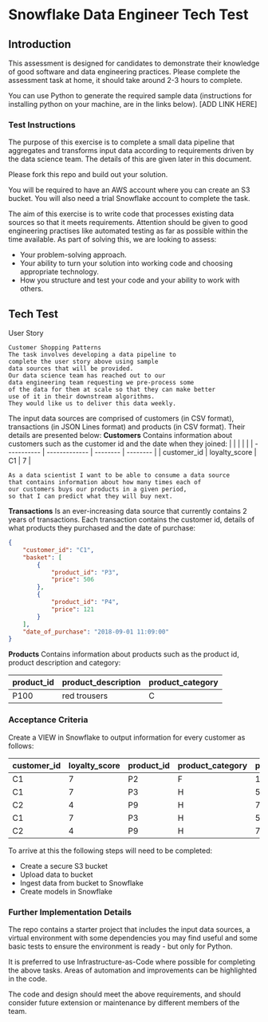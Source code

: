 # Snowflake Data Engineer Tech Test

## Introduction

This assessment is designed for candidates to demonstrate their knowledge of good software and data engineering practices. Please complete the assessment task at home, it should take around 2-3 hours to complete.

You can use Python to generate the required sample data (instructions for installing python on your machine, are in the links below).
[ADD LINK HERE]

### Test Instructions
The purpose of this exercise is to complete a small data pipeline that aggregates and transforms input data according to requirements driven by the data science team. The details of this are given later in this document.

Please fork this repo and build out your solution.

You will be required to have an AWS account where you can create an S3 bucket. You will also need a trial Snowflake account to complete the task.

The aim of this exercise is to write code that processes existing data sources so that it meets requirements. Attention should be given to good engineering practises like automated testing as far as possible within the time available.
As part of solving this, we are looking to assess:
* Your problem-solving approach.
* Your ability to turn your solution into working code and choosing appropriate technology.
* How you structure and test your code and your ability to work with others.



## Tech Test 
User Story

    Customer Shopping Patterns
    The task involves developing a data pipeline to 
    complete the user story above using sample 
    data sources that will be provided.
    Our data science team has reached out to our 
    data engineering team requesting we pre-process some 
    of the data for them at scale so that they can make better 
    use of it in their downstream algorithms. 
    They would like us to deliver this data weekly.

The input data sources are comprised of customers (in CSV format), transactions (in JSON Lines format) and products (in CSV format). Their details are presented below:
**Customers**
Contains information about customers such as the customer id and the date when they joined:
| <!-- -->    | <!-- -->      | <!-- --> | <!-- --> |
| ----------- | ------------- | -------- | -------- |
| customer_id | loyalty_score | C1       | 7        |


    As a data scientist I want to be able to consume a data source 
    that contains information about how many times each of 
    our customers buys our products in a given period, 
    so that I can predict what they will buy next.

**Transactions**
Is an ever-increasing data source that currently contains 2 years of transactions.
Each transaction contains the customer id, details of what products they purchased and the date of purchase:

```json
{
    "customer_id": "C1",
    "basket": [
        {
            "product_id": "P3",
            "price": 506
        },
        {
            "product_id": "P4",
            "price": 121
        }
    ],
    "date_of_purchase": "2018-09-01 11:09:00"
}

```
**Products**
Contains information about products such as the product id, product description and category:

| product_id | product_description | product_category |
| ---------- | ------------------- | ---------------- |
| P100       | red trousers        | C                |

### Acceptance Criteria

Create a VIEW in Snowflake to output information for every customer as follows:

| customer_id | loyalty_score | product_id | product_category | purchase_count |
| ----------- | ------------- | ---------- | ---------------- | -------------- |
| C1          | 7             | P2         | F                | 11             |
| C1          | 7             | P3         | H                | 5              |
| C2          | 4             | P9         | H                | 7              |
| C1          | 7             | P3         | H                | 5              |
| C2          | 4             | P9         | H                | 7              |


To arrive at this the following steps will need to be completed:

* Create a secure S3 bucket
* Upload data to bucket
* Ingest data from bucket to Snowflake
* Create models in Snowflake


### Further Implementation Details
The repo contains a starter project that includes the input data sources, a virtual environment with some dependencies you may find useful and some basic tests to ensure the environment is ready - but only for Python.

It is preferred to use Infrastructure-as-Code where possible for completing the above tasks. Areas of automation and improvements can be highlighted in the code. 

The code and design should meet the above requirements, and should consider future extension or maintenance by different members of the team.
